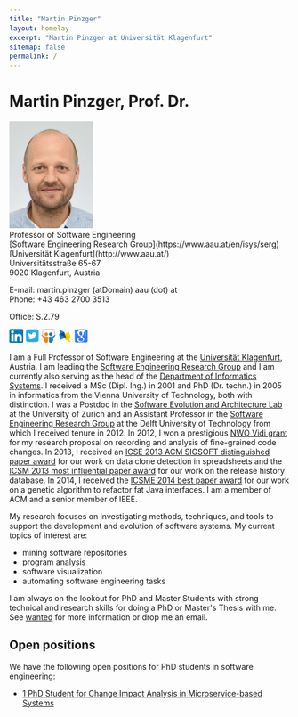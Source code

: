 ```yaml
---
title: "Martin Pinzger"
layout: homelay
excerpt: "Martin Pinzger at Universität Klagenfurt"
sitemap: false
permalink: /
---
```


# Martin Pinzger, Prof. Dr.

<div class="row">
<div class="col-sm-3">
<img src="images/MartinPinzgerDec2021.jpeg" alt="Martin Pinzger" width="150" />
</div>
<div class="col-sm-7">
Professor of Software Engineering <br />
[Software Engineering Research Group](https://www.aau.at/en/isys/serg) <br />
[Universität Klagenfurt](http://www.aau.at/) <br/>
Universitätsstraße 65-67<br/>
9020 Klagenfurt, Austria <br />

E-mail: martin.pinzger (atDomain) aau (dot) at <br/>
Phone: +43 463 2700 3513 <br />
<!--Fax: +43 463 2700 99 3513 <br /> -->
Office: S.2.79 <br />

<a href="http://www.linkedin.com/in/martinpinzger"><img src="images/linkedin.png" height="25" border="0" alt="View Martin Pinzger's profile on LinkedIn" /></a> <a href="http://twitter.com/pinzger"><img src="images/twitter.png" height="25" border="0" alt="Follow Martin Pinzger on Twitter" /></a> <a href="http://www.slideshare.net/pinzger"><img src="images/slideshare.png" height="25" border="0" alt="Follow Martin Pinzger's presentation on Slideshare" /></a> <a href="http://dblp.uni-trier.de/pers/hd/p/Pinzger_0001:Martin"><img src="images/dblp.jpg" height="25" border="0" alt="View Martin Pinzger's publications on DBLP" /></a>
<a href="http://scholar.google.com/citations?user=MTZ0l60AAAAJ&hl=en"><img src="images/google.png" height="25" border="0" alt="View Martin Pinzger's publications on Google Scholar" /></a>
</div>
</div>

I am a Full Professor of Software Engineering at the [Universität Klagenfurt](http://www.aau.at/), Austria. I am leading the [Software Engineering Research Group](https://www.aau.at/en/isys/serg) and I am currently also serving as the head of the [Department of Informatics Systems](https://www.aau.at/en/isys/). I received a MSc (Dipl. Ing.) in 2001 and PhD (Dr. techn.) in 2005 in informatics from the Vienna University of Technology, both with distinction. I was a Postdoc in the [Software Evolution and Architecture Lab](https://www.ifi.uzh.ch/en/seal.html) at the University of Zurich and an Assistant Professor in the [Software Engineering Research Group](https://se.ewi.tudelft.nl/) at the Delft University of Technology from which I received tenure in 2012. In 2012, I won a prestigious [NWO Vidi grant](http://www.nwo.nl/en/news-and-events/news/2012/NWO+awards+Vidi+grants+to+94+top+researchers.html) for my research proposal on recording and analysis of fine-grained code changes. In 2013, I received an [ICSE 2013 ACM SIGSOFT distinguished paper award](http://2013.icse-conferences.org/content/icse2013-awards.html) for our work on data clone detection in spreadsheets and the [ICSM 2013 most influential paper award](http://icsm2013.tue.nl/AwardWinners/index.html) for our work on the release history database. In 2014, I received the [ICSME 2014 best paper award](http://www.icsme.org/2014) for our work on a genetic algorithm to refactor fat Java interfaces. I am a member of ACM and a senior member of IEEE.

My research focuses on investigating methods, techniques, and tools to support the development and evolution of software systems. My current topics of interest are:

* mining software repositories
* program analysis
* software visualization
* automating software engineering tasks

I am always on the lookout for PhD and Master Students with strong technical and research skills for doing a PhD or Master's Thesis with me. See [wanted](wanted) for more information or drop me an email.


## Open positions 
We have the following open positions for PhD students in software engineering: 
* [1 PhD Student for Change Impact Analysis in Microservice-based Systems](/wanted/openpositions)
<!-- * [1 PhD Student for Program Analysis using Formal Methods](/wanted/openpositions#phd-student-for-program-analysis-using-formal-methods) -->


<!--
#### ERRoSS
I am co-organizing the [1st International Workshop on Engineering Resilient Robot Software Systems](https://www.erross.org/) (ERRoSS) co-located with [IRC 2020](http://irc.asia.edu.tw/2020). Both, IRC 2020 and ERRoSS 2020 will be held online on **November 9-11th, 2020**. Check our web-site for more information.

#### VST 2023
I am co-organizing the [6th Workshop on Validation, Analysis and Evolution of Software Tests](https://vstworkshop.github.io/vst2023/) (VST 2023) co-located with [SANER 2023](https://saner2023.must.edu.mo/). It will take place online on March 21st, 2023. 
-->
